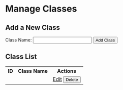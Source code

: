 <?php
// Include necessary files
require_once 'includes/functions.php';

// Handle form submission (add new class)
if ($_SERVER['REQUEST_METHOD'] === 'POST' && isset($_POST['class_name'])) {
    $className = $_POST['class_name'];
    createClass($className);
    header('Location: classes.php');
    exit;
}

// Handle class deletion
if ($_SERVER['REQUEST_METHOD'] === 'POST' && isset($_POST['delete_class_id'])) {
    $classId = $_POST['delete_class_id'];
    deleteClass($classId);
    header('Location: classes.php');
    exit;
}

// Fetch all classes
$classes = getAllClasses();
?>

<?php include 'includes/header.php'; ?>

<h1>Manage Classes</h1>

<h2>Add a New Class</h2>
<form method="post" action="<?php echo $_SERVER['PHP_SELF']; ?>">
    <label for="class_name">Class Name:</label>
    <input type="text" id="class_name" name="class_name" required>
    <button type="submit">Add Class</button>
</form>

<h2>Class List</h2>
<table>
    <tr>
        <th>ID</th>
        <th>Class Name</th>
        <th>Actions</th>
    </tr>
    <?php foreach ($classes as $class) : ?>
        <tr>
            <td><?php echo $class['id']; ?></td>
            <td><?php echo $class['name']; ?></td>
            <td>
                <a href="edit_class.php?id=<?php echo $class['id']; ?>">Edit</a>
                <form method="post" action="<?php echo $_SERVER['PHP_SELF']; ?>" style="display: inline;">
                    <input type="hidden" name="delete_class_id" value="<?php echo $class['id']; ?>">
                    <button type="submit">Delete</button>
                </form>
            </td>
        </tr>
    <?php endforeach; ?>
</table>

<?php include 'includes/footer.php'; ?>
